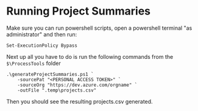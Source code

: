 # Running Project Summaries

Make sure you can run powershell scripts, open a powershell terminal "as administrator" and then run:
```
Set-ExecutionPolicy Bypass
```

Next up all you have to do is run the following commands from the `$\ProcessTools` folder

```
.\generateProjectSummaries.ps1 `
    -sourcePat "<PERSONAL ACCESS TOKEN>" `
    -sourceOrg "https://dev.azure.com/orgname" `
    -outFile ".temp\projects.csv"
```

Then you should see the resulting projects.csv generated.
